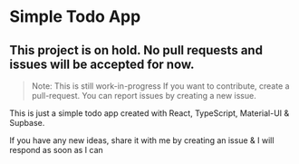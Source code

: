 # Simple Todo App

## This project is on hold. No pull requests and issues will be accepted for now.

> Note: This is still work-in-progress
> If you want to contribute, create a pull-request.
> You can report issues by creating a new issue.

This is just a simple todo app created with React, TypeScript, Material-UI & Supbase.

If you have any new ideas, share it with me by creating an issue & I will respond as soon as I can
